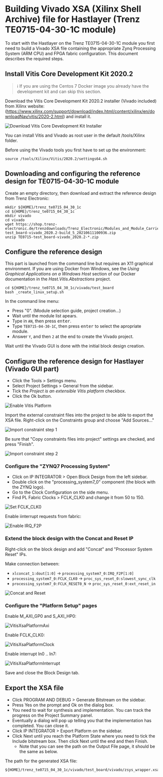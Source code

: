 # Building Vivado XSA (Xilinx Shell Archive) file for Hastlayer (Trenz TE0715-04-30-1C module)

To start with the Hastlayer on the Trenz TE0715-04-30-1C module you first need to build a Vivado XSA file containing the appropriate Zynq Processing System (ARM CPU) and FPGA fabric configuration. This document describes the required steps.

## Install Vitis Core Development Kit 2020.2

> ℹ️ If you are using the Centos 7 Docker image you already have the development kit and can skip this section.

Download the Vitis Core Development Kit 2020.2 installer (Vivado included) from Xilinx website: (https://www.xilinx.com/support/download/index.html/content/xilinx/en/downloadNav/vitis/2020-2.html) and install it. 

![Download Vitis Core Development Kit Installer](Images/VitisDownloadInstaller.png)

You can install Vitis and Vivado as root user in the default /tools/Xilinx folder.

Before using the Vivado tools you first have to set up the environment:

```
source /tools/Xilinx/Vitis/2020.2/settings64.sh
```

## Downloading and configuring the reference design for TE0715-04-30-1C module

Create an empty directory, then download and extract the reference design from Trenz Electronic:

```
mkdir ${HOME}/trenz_te0715_04_30_1c
cd ${HOME}/trenz_te0715_04_30_1c
mkdir vivado
cd vivado
wget https://shop.trenz-electronic.de/trenzdownloads/Trenz_Electronic/Modules_and_Module_Carriers/4x5/TE0715/Reference_Design/2020.2/test_board/TE0715-test_board-vivado_2020.2-build_5_20210611100936.zip
unzip TE0715-test_board-vivado_2020.2-*.zip
```


## Configure the reference design

This part is launched from the command line but requires an X11 graphical environment. If you are using Docker from Windows, see the _Using Graphical Applications on a Windows Host_ section of our Docker documentation in the _Hast.Vitis.Abstractions_ project.

```
cd ${HOME}/trenz_te0715_04_30_1c/vivado/test_board
bash _create_linux_setup.sh
```

In the command line menu: 
- Press "0". (Module selection guide, project creation...)
- Wait until the module list apears.
- Type in `AN`, then press <kbd>enter</kbd>.
- Type `TE0715-04-30-1C`, then press <kbd>enter</kbd> to select the apropriate module.
- Answer `Y`, and then `2` at the end to create the Vivado project.

Wait until the Vivado GUI is done with the initial block design creation.

## Configure the reference design for Hastlayer (Vivado GUI part)

- Click the Tools > Settings menu.
- Select Project Settings > General from the sidebar.
- Tick the _Project is an extensible Vitis platform_ checkbox.
- Click the Ok button.

![Enable Vitis Platform](Images/ZynqXsaVitisPlatform.png)

Import the external constraint files into the project to be able to export the XSA file. Right-click on the Constraints group and choose "Add Sources..."

![Import constraint step 1](Images/ZynqXsaImportConstraints1.png)

Be sure that "Copy constraints files into project" settings are checked, and press "Finish".

![Import constraint step 2](Images/ZynqXsaImportConstraints2.png)

### Configure the "ZYNQ7 Processing System"

* Click on IP INTEGRATOR > Open Block Design from the left sidebar.
* Double click on the "processing_system7_0" component (the block with the ZYNQ logo).
* Go to the Clock Configuration on the side menu.
* Find PL Fabric Clocks > FCLK_CLK0 and change it from 50 to 150.

![Set FCLK_CLK0](Images/ZynqXsaPsFclk0.png)

Enable iinterrupt requests from fabric:

![Enable IRQ_F2P](Images/ZynqXsaPsIrqF2P.png)

### Extend the block design with the Concat and Reset IP

Right-click on the block design and add "Concat" and "Processor System Reset" IPs.

Make connection between:

* `xlconcat_1:dout[1:0]` -> `processing_system7_0:IRQ_F2P[1:0]`
* `processing_system7_0:FCLK_CLK0` -> `proc_sys_reset_0:slowest_sync_clk`
* `processing_system7_0:FCLK_RESET0_N` -> `proc_sys_reset_0:ext_reset_in`


![Concat and Reset](Images/ZynqXsaConcatReset.png)

### Configure the "Platform Setup" pages

Enable M_AXI_GP0 and S_AXI_HP0:

![VitisXsaPlatformAxi](Images/ZynqXsaPlatformAxi.png)

Enable FCLK_CLK0:

![VitisXsaPlatformClock](Images/ZynqXsaPlatformClock.png)

Enable interrupt In0 .. In7:

![VitisXsaPlatformInterrupt](Images/ZynqXsaPlatformInterrupt.png)

Save and close the Block Design tab.

## Export the XSA file

* Click PROGRAM AND DEBUG > Generate Bitstream on the sidebar.
* Press Yes on the prompt and Ok on the dialog box.
* You need to wait for synthesis and implementation. You can track the progress on the Project Summary panel.
* Eventually a dialog will pop up telling you that the implementation has completed. You can close it.
* Click IP INTEGRATOR > Export Platform on the sidebar.
* Click Next until you reach the Platform State where you need to tick the Include bitstream box. Then click Next until the end and then Finish.
   * Note that you can see the path on the Output File page, it should be the same as below.

The path for the generated XSA file:

```
${HOME}/trenz_te0715_04_30_1c/vivado/test_board/vivado/zsys_wrapper.xsa
```

